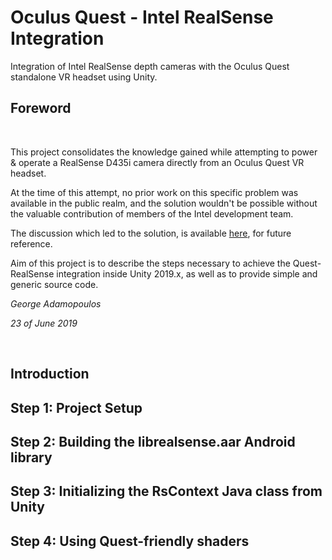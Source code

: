 # Oculus Quest - Intel RealSense Integration
Integration of Intel RealSense depth cameras with the Oculus Quest standalone VR headset using Unity.


## Foreword

<br/>

This project consolidates the knowledge gained while attempting to power & operate a RealSense D435i camera directly from an Oculus Quest VR headset. 

At the time of this attempt, no prior work on this specific problem was available in the public realm, and the solution wouldn't be possible without the valuable contribution of members of the Intel development team.

The discussion which led to the solution, is available [here](https://github.com/IntelRealSense/librealsense/issues/4155), for future reference.

Aim of this project is to describe the steps necessary to achieve the Quest-RealSense integration inside Unity 2019.x, as well as to provide simple and generic source code.


_George Adamopoulos_

_23 of June 2019_

<br/>

## Introduction

## Step 1: Project Setup

## Step 2: Building the librealsense.aar Android library

## Step 3: Initializing the RsContext Java class from Unity

## Step 4: Using Quest-friendly shaders
